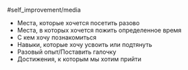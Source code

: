 #self_improvement/media 

- Места, которые хочется посетить разово
- Места, в которых хочется пожить определенное время
- С кем хочу познакомиться
- Навыки, которые хочу усвоить или подтянуть
- Разовый опыт/Поставить галочку
- Достижения, к которым мы хотим прийти